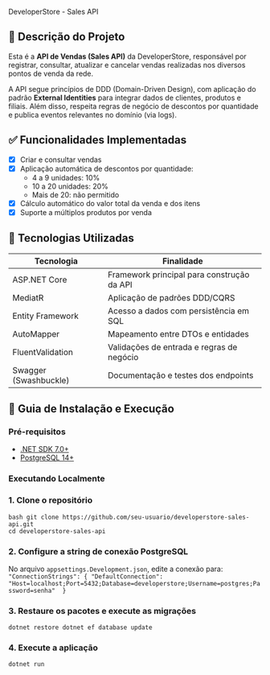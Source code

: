 DeveloperStore - Sales API

## 📌 Descrição do Projeto

Esta é a **API de Vendas (Sales API)** da DeveloperStore, responsável por registrar, consultar, atualizar e cancelar vendas realizadas nos diversos pontos de venda da rede.

A API segue princípios de DDD (Domain-Driven Design), com aplicação do padrão **External Identities** para integrar dados de clientes, produtos e filiais. Além disso, respeita regras de negócio de descontos por quantidade e publica eventos relevantes no domínio (via logs).

## ✅ Funcionalidades Implementadas

- [x] Criar e consultar vendas
- [x] Aplicação automática de descontos por quantidade:
  - 4 a 9 unidades: 10%
  - 10 a 20 unidades: 20%
  - Mais de 20: não permitido
- [x] Cálculo automático do valor total da venda e dos itens
- [x] Suporte a múltiplos produtos por venda

## 🧠 Tecnologias Utilizadas

| Tecnologia            | Finalidade                                 |
| --------------------- | ------------------------------------------ |
| ASP.NET Core          | Framework principal para construção da API |
| MediatR               | Aplicação de padrões DDD/CQRS              |
| Entity Framework      | Acesso a dados com persistência em SQL     |
| AutoMapper            | Mapeamento entre DTOs e entidades          |
| FluentValidation      | Validações de entrada e regras de negócio  |
| Swagger (Swashbuckle) | Documentação e testes dos endpoints        |

## 🚀 Guia de Instalação e Execução

### Pré-requisitos

- [.NET SDK 7.0+](https://dotnet.microsoft.com/download)
- [PostgreSQL 14+](https://www.postgresql.org/download/)

### Executando Localmente

### 1. Clone o repositório  

```
bash git clone https://github.com/seu-usuario/developerstore-sales-api.git
cd developerstore-sales-api
```

### 2. Configure a string de conexão PostgreSQL

No arquivo `appsettings.Development.json`, edite a conexão para:
`
"ConnectionStrings": {
	"DefaultConnection": "Host=localhost;Port=5432;Database=developerstore;Username=postgres;Password=senha" 
}
`
### 3. Restaure os pacotes e execute as migrações

`dotnet restore dotnet ef database update`

### 4. Execute a aplicação

`dotnet run`